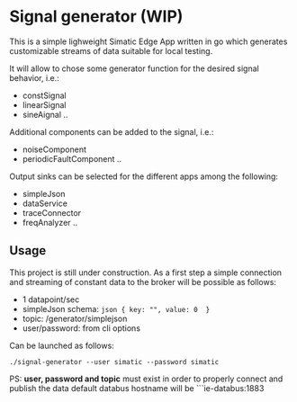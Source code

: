# Signal generator (WIP)

This is a simple lighweight Simatic Edge App written in go which generates customizable streams of data suitable for local testing.

It will allow to chose some generator function for the desired signal behavior, i.e.:
- constSignal
- linearSignal
- sineAignal
..

Additional components can be added to the signal, i.e.:
- noiseComponent
- periodicFaultComponent
..

Output sinks can be selected for the different apps among the following:
- simpleJson
- dataService 
- traceConnector 
- freqAnalyzer 
..


## Usage

This project is still under construction.
As a first step a simple connection and streaming of constant data to the broker will be possible as follows:

- 1 datapoint/sec
- simpleJson schema:
``json
{
  key: "",
  value: 0 
}
``
- topic:    /generator/simplejson
- user/password: from cli options


Can be launched as follows:
```
./signal-generator --user simatic --password simatic
```
PS: **user, password and topic** must exist in order to properly connect and publish the data 
default databus hostname will be ```ie-databus:1883




